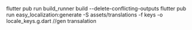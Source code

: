 flutter pub run build_runner build --delete-conflicting-outputs
flutter pub run easy_localization:generate -S assets/translations -f keys -o locale_keys.g.dart  //gen transalation